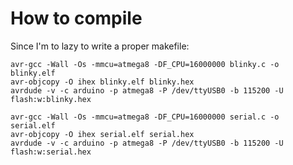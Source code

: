 How to compile
==============

Since I'm to lazy to write a proper makefile:
```
avr-gcc -Wall -Os -mmcu=atmega8 -DF_CPU=16000000 blinky.c -o blinky.elf
avr-objcopy -O ihex blinky.elf blinky.hex
avrdude -v -c arduino -p atmega8 -P /dev/ttyUSB0 -b 115200 -U flash:w:blinky.hex
```

```
avr-gcc -Wall -Os -mmcu=atmega8 -DF_CPU=16000000 serial.c -o serial.elf
avr-objcopy -O ihex serial.elf serial.hex
avrdude -v -c arduino -p atmega8 -P /dev/ttyUSB0 -b 115200 -U flash:w:serial.hex
```